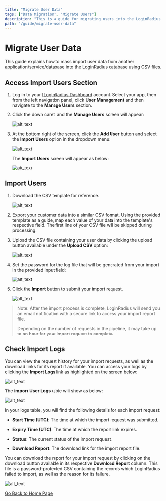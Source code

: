 ```yaml
---
title: "Migrate User Data"
tags: ["Data Migration", "Migrate Users"]
description: "This is a guide for migrating users into the LoginRadius Identity Platform."
path: "/guide/migrate-user-data"
---
```


# Migrate User Data

This guide explains how to mass import user data from another application/service/database into the LoginRadius database using CSV files.

## Access Import Users Section

1. Log in to your [<a href="https://dashboard.loginradius.com/dashboard" target="_blank">LoginRadius Dashboard</a> account. Select your app, then from the left navigation panel, click **User Management** and then navigate to the **Manage Users** section.

2. Click the down caret, and the **Manage Users** screen will appear:

   ![alt_text](../../assets/blog-common/manage-users.png "image_tooltip")

3. At the bottom right of the screen, click the **Add User** button and select the **Import Users** option in the dropdown menu:

   ![alt_text](images/import-users-link.png "image_tooltip")

   The **Import Users** screen will appear as below:

   ![alt_text](../../assets/blog-common/import-users.png "image_tooltip")


## Import Users

1. Download the CSV template for reference.

   ![alt_text](images/download-template.png "image_tooltip")

2. Export your customer data into a similar CSV format. Using the provided template as a guide, map each value of your data into the template's respective field. The first line of your CSV file will be skipped during processing.

3. Upload the CSV file containing your user data by clicking the upload button available under the **Upload CSV** option:

   ![alt_text](images/upload-csv.png "image_tooltip")

4. Set the password for the log file that will be generated from your import in the provided input field:

   ![alt_text](images/set-password.png "image_tooltip")

5. Click the **Import** button to submit your import request.

   ![alt_text](images/submit-request.png "image_tooltip")

  > Note: After the import process is complete, LoginRadius will send you an email notification with a secure link to access your import report file.
  >
  > Depending on the number of requests in the pipeline, it may take up to an hour for your import request to complete.

## Check Import Logs

You can view the request history for your import requests, as well as the download links for its report if available. You can access your logs by clicking the **Import Logs** link as highlighted on the screen below:

![alt_text](images/import-logs-link.png "image_tooltip")

The **Import User Logs** table will show as below:

![alt_text](images/import-logs.png "image_tooltip")

In your logs table, you will find the following details for each import request:

  * **Start Time (UTC)**: The time at which the import request was submitted.

  * **Expiry Time (UTC)**:  The time at which the report link expires.

  * **Status**: The current status of the import request.

  * **Download Report**: The download link for the import report file.

You can download the report for your import request by clicking on the download button available in its respective **Download Report** column. This file is a password-protected CSV containing the records which LoginRadius failed to import, as well as the reason for its failure.

![alt_text](images/download-report.png "image_tooltip")




[Go Back to Home Page](/)
